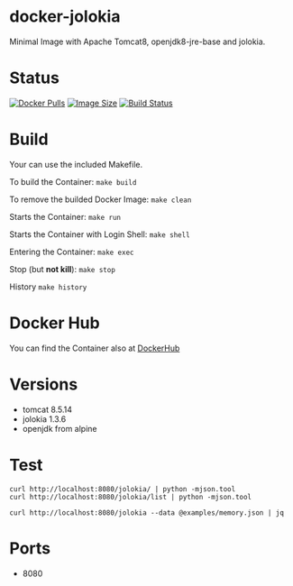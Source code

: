 docker-jolokia
==============

Minimal Image with Apache Tomcat8, openjdk8-jre-base and jolokia.

# Status

[![Docker Pulls](https://img.shields.io/docker/pulls/bodsch/docker-jolokia.svg?branch)][hub]
[![Image Size](https://images.microbadger.com/badges/image/bodsch/docker-jolokia.svg?branch)][microbadger]
[![Build Status](https://travis-ci.org/bodsch/docker-jolokia.svg?branch)][travis]

[hub]: https://hub.docker.com/r/bodsch/docker-jolokia/
[microbadger]: https://microbadger.com/images/bodsch/docker-jolokia
[travis]: https://travis-ci.org/bodsch/docker-jolokia

# Build

Your can use the included Makefile.

To build the Container: `make build`

To remove the builded Docker Image: `make clean`

Starts the Container: `make run`

Starts the Container with Login Shell: `make shell`

Entering the Container: `make exec`

Stop (but **not kill**): `make stop`

History `make history`


# Docker Hub

You can find the Container also at  [DockerHub](https://hub.docker.com/r/bodsch/docker-jolokia/)


# Versions

 - tomcat 8.5.14
 - jolokia 1.3.6
 - openjdk from alpine


# Test

    curl http://localhost:8080/jolokia/ | python -mjson.tool
    curl http://localhost:8080/jolokia/list | python -mjson.tool

    curl http://localhost:8080/jolokia --data @examples/memory.json | jq


# Ports

* 8080

